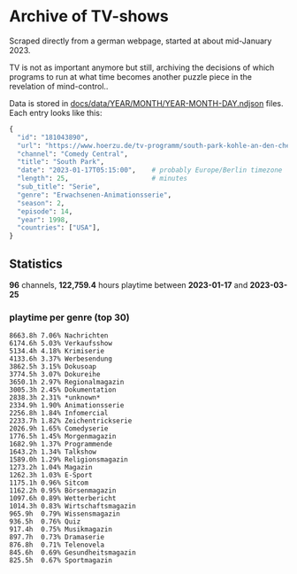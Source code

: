 # Archive of TV-shows

Scraped directly from a german webpage, started at about mid-January 2023.

TV is not as important anymore but still, archiving the decisions of which programs to run at what time
becomes another puzzle piece in the revelation of mind-control.. 

Data is stored in [docs/data/YEAR/MONTH/YEAR-MONTH-DAY.ndjson](docs/data/) files. 
Each entry looks like this:

```python
{
  "id": "181043890", 
  "url": "https://www.hoerzu.de/tv-programm/south-park-kohle-an-den-chefkoch/bid_181043890/", 
  "channel": "Comedy Central", 
  "title": "South Park", 
  "date": "2023-01-17T05:15:00",    # probably Europe/Berlin timezone 
  "length": 25,                     # minutes 
  "sub_title": "Serie", 
  "genre": "Erwachsenen-Animationsserie", 
  "season": 2, 
  "episode": 14, 
  "year": 1998, 
  "countries": ["USA"],
}
```

## Statistics

**96** channels, **122,759.4** hours playtime between **2023-01-17** and **2023-03-25**


### playtime per genre (top 30)

    8663.8h 7.06% Nachrichten
    6174.6h 5.03% Verkaufsshow
    5134.4h 4.18% Krimiserie
    4133.6h 3.37% Werbesendung
    3862.5h 3.15% Dokusoap
    3774.5h 3.07% Dokureihe
    3650.1h 2.97% Regionalmagazin
    3005.3h 2.45% Dokumentation
    2838.3h 2.31% *unknown*
    2334.9h 1.90% Animationsserie
    2256.8h 1.84% Infomercial
    2233.7h 1.82% Zeichentrickserie
    2026.9h 1.65% Comedyserie
    1776.5h 1.45% Morgenmagazin
    1682.9h 1.37% Programmende
    1643.2h 1.34% Talkshow
    1589.0h 1.29% Religionsmagazin
    1273.2h 1.04% Magazin
    1262.3h 1.03% E-Sport
    1175.1h 0.96% Sitcom
    1162.2h 0.95% Börsenmagazin
    1097.6h 0.89% Wetterbericht
    1014.3h 0.83% Wirtschaftsmagazin
    965.9h  0.79% Wissensmagazin
    936.5h  0.76% Quiz
    917.4h  0.75% Musikmagazin
    897.7h  0.73% Dramaserie
    876.8h  0.71% Telenovela
    845.6h  0.69% Gesundheitsmagazin
    825.5h  0.67% Sportmagazin
